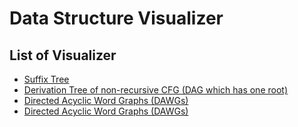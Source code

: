 # Data Structure Visualizer

## List of Visualizer

- [Suffix Tree](https://kg86.github.io/visds/dist/vis_suffix_tree.html)
- [Derivation Tree of non-recursive CFG (DAG which has one root)](https://kg86.github.io/visds/dist/vis_dag.html)
- [Directed Acyclic Word Graphs (DAWGs)](https://kg86.github.io/visds/dist/vis_dawg.html)
- [Directed Acyclic Word Graphs (DAWGs)](./dist/vis_dawg.html)
